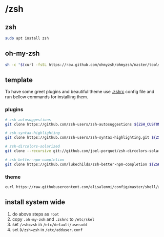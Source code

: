 # /zsh

## zsh

```sh
sudo apt install zsh
```

## oh-my-zsh

```sh
sh -c "$(curl -fsSL https://raw.github.com/ohmyzsh/ohmyzsh/master/tools/install.sh)"
```

## template

To have some greet plugins and beautiful theme use
[.zshrc](//zsh/zsh/.zshrc)
config file and run bellow commands for installing them.

### plugins

```sh
# zsh-autosuggestions
git clone https://github.com/zsh-users/zsh-autosuggestions ${ZSH_CUSTOM:-~/.oh-my-zsh/custom}/plugins/zsh-autosuggestions

# zsh-syntax-highlighting
git clone https://github.com/zsh-users/zsh-syntax-highlighting.git ${ZSH_CUSTOM:-~/.oh-my-zsh/custom}/plugins/zsh-syntax-highlighting

# zsh-dircolors-solarized
git clone --recursive git://github.com/joel-porquet/zsh-dircolors-solarized ${ZSH_CUSTOM:-~/.oh-my-zsh/custom}/plugins/zsh-dircolors-solarized

# zsh-better-npm-completion
git clone https://github.com/lukechilds/zsh-better-npm-completion ${ZSH_CUSTOM:-~/.oh-my-zsh/custom}/plugins/zsh-better-npm-completion
```

### theme

```sh
curl https://raw.githubusercontent.com/alisalemmi/config/master/shell/zsh/alisalemmi.zsh-theme -o ${ZSH_CUSTOM:-~/.oh-my-zsh/custom}/themes/alisalemmi.zsh-theme
```

## install system wide

1. do above steps as `root`
2. copy `.oh-my-zsh` and `.zshrc` to `/etc/skel`
3. set `/zsh=zsh` in `/etc/default/useradd`
4. set `D/zsh=zsh` in `/etc/adduser.conf`
